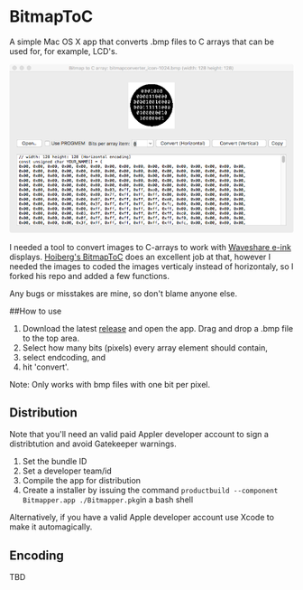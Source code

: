 # BitmapToC
A simple Mac OS X app that converts .bmp files to C arrays that can be used for, for example, LCD's.

<img src=BitmapToCScreenshot.png>

I needed a tool to convert images to C-arrays to work with [Waveshare e-ink](http://www.waveshare.com/wiki/2.9inch_e-Paper_Module) displays. [Hoiberg's BitmapToC](https://github.com/hoiberg/bitmapToC) does an excellent job at that, however I needed the images to coded the images verticaly instead of horizontaly, so I forked his repo and added a few functions.

Any bugs or misstakes are mine, so don't blame anyone else.

##How to use

 1. Download the latest [release](https://github.com/frklan/bitmapToC/releases) and open the app. Drag and drop a .bmp file to the top area.
 2. Select how many bits (pixels) every array element should contain,
 3. select endcoding, and 
 4. hit 'convert'.

Note: Only works with bmp files with one bit per pixel.


## Distribution

Note that you'll need an valid paid Appler developer account to sign a distribtution and avoid Gatekeeper warnings.

 1. Set the bundle ID
 2. Set a developer team/id
 3. Compile the app for distribution
 4. Create a installer by issuing the command ```productbuild --component Bitmapper.app ./Bitmapper.pkg```in a bash shell

Alternatively, if you have a valid Apple developer account use Xcode to make it automagically.

## Encoding

TBD
